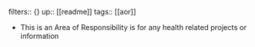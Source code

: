 filters:: {}
up:: [[readme]] 
tags:: [[aor]]

- This is an Area of Responsibility is for any health related projects or information